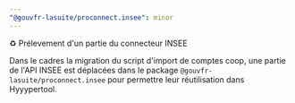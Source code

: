 ```yaml
---
"@gouvfr-lasuite/proconnect.insee": minor
---
```


♻️ Prélevement d'un partie du connecteur INSEE

Dans le cadres la migration du script d'import de comptes coop, une partie de l'API INSEE est déplacées dans le package `@gouvfr-lasuite/proconnect.insee` pour permettre leur réutilisation dans Hyyypertool.

